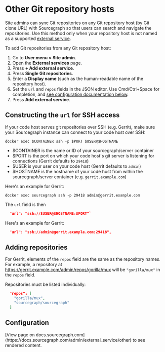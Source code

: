 # Other Git repository hosts

Site admins can sync Git repositories on any Git repository host (by Git clone URL) with Sourcegraph so that users can search and navigate the repositories. Use this method only when your repository host is not named as a supported [external service](index.md).

To add Git repositories from any Git repository host:

1. Go to **User menu > Site admin**.
1. Open the **External services** page.
1. Press **+ Add external service**.
1. Press **Single Git repositories**.
1. Enter a **Display name** (such as the human-readable name of the repository host).
1. Set the `url` and `repos` fields in the JSON editor. Use Cmd/Ctrl+Space for completion, and [see configuration documentation below](#configuration).
1. Press **Add external service**.

## Constructing the `url` for SSH access

If your code host serves git repositories over SSH (e.g. Gerrit), make sure your Sourcegraph instance can connect to your code host over SSH:

```
docker exec $CONTAINER ssh -p $PORT $USER@$HOSTNAME
```

- $CONTAINER is the name or ID of your sourcegraph/server container
- $PORT is the port on which your code host's git server is listening for connections (Gerrit defaults to `29418`)
- $USER is your user on your code host (Gerrit defaults to `admin`)
- $HOSTNAME is the hostname of your code host from within the sourcegraph/server container (e.g. `gerrit.example.com`)

Here's an example for Gerrit:

```
docker exec sourcegraph ssh -p 29418 admin@gerrit.example.com
```

The `url` field is then

```json
  "url": "ssh://$USER@$HOSTNAME:$PORT"`
```

Here's an example for Gerrit:

```json
  "url": "ssh://admin@gerrit.example.com:29418",
```

## Adding repositories

For Gerrit, elements of the `repos` field are the same as the repository names. For example, a repository at https://gerrit.example.com/admin/repos/gorilla/mux will be `"gorilla/mux"` in the `repos` field.

Repositories must be listed individually:

```json
  "repos": [
    "gorilla/mux",
    "sourcegraph/sourcegraph"
  ]
```

## Configuration

<div markdown-func=jsonschemadoc jsonschemadoc:path="admin/external_service/other_external_service.schema.json">[View page on docs.sourcegraph.com](https://docs.sourcegraph.com/admin/external_service/other) to see rendered content.</div>

